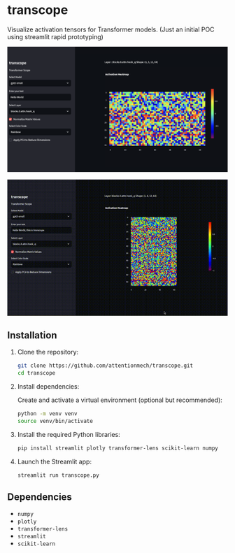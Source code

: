 # transcope

Visualize activation tensors for Transformer models. (Just an initial POC using streamlit rapid prototyping)

<img src="assets/screenshot.png"/>
<br>

![demo gif](https://github.com/attentionmech/transcope/blob/main/assets/demo.gif?raw=true)

## Installation

1. Clone the repository:

   ```bash
   git clone https://github.com/attentionmech/transcope.git
   cd transcope
   ```

2. Install dependencies:

   Create and activate a virtual environment (optional but recommended):

   ```bash
   python -m venv venv
   source venv/bin/activate
   ```

3. Install the required Python libraries:

   ```bash
   pip install streamlit plotly transformer-lens scikit-learn numpy
   ```

4. Launch the Streamlit app:

   ```bash
   streamlit run transcope.py
   ```


## Dependencies

- `numpy`
- `plotly`
- `transformer-lens`
- `streamlit`
- `scikit-learn`

